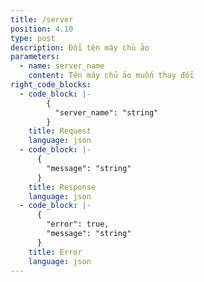 ```yaml
---
title: /server
position: 4.10
type: post
description: Đổi tên máy chủ ảo
parameters:
  - name: server_name
    content: Tên máy chủ ảo muốn thay đổi
right_code_blocks:
  - code_block: |-
        {
          "server_name": "string"
        }
    title: Request
    language: json
  - code_block: |-
      {
        "message": "string"
      }
    title: Response
    language: json
  - code_block: |-
      {
        "error": true,
        "message": "string"
      }
    title: Error
    language: json
---
```


